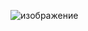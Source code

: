 ![изображение](https://github.com/shawnfreddy/rstsfottt/assets/73927848/002fde45-9a01-4441-bbc6-4d17905ad57d)
